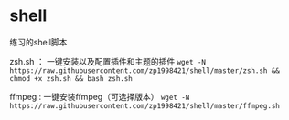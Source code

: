 # shell
练习的shell脚本

zsh.sh ： 一键安装以及配置插件和主题的插件
`wget -N https://raw.githubusercontent.com/zp1998421/shell/master/zsh.sh && chmod +x zsh.sh && bash zsh.sh`

ffmpeg : 一键安装ffmpeg（可选择版本）
`wget -N https://raw.githubusercontent.com/zp1998421/shell/master/ffmpeg.sh`
